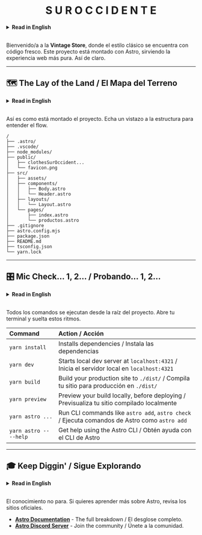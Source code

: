 <h1 align="center">S U R   O C C I D E N T E</h1>

<details>
<summary><strong>Read in English</strong></summary>

Welcome to the **Vintage Store**, where classic style meets fresh code. This project is built with Astro, servin' up the freshest web experience. Straight up.

</details>

<br>

Bienvenido/a a la **Vintage Store**, donde el estilo clásico se encuentra con código fresco. Este proyecto está montado con Astro, sirviendo la experiencia web más pura. Así de claro.

---

## 🗺️ The Lay of the Land / El Mapa del Terreno

<details>
<summary><strong>Read in English</strong></summary>

Here's how the project is laid out. Peep the structure to understand the flow.

</details>

<br>

Así es como está montado el proyecto. Echa un vistazo a la estructura para entender el flow.

```text
/
├── .astro/
├── .vscode/
├── node_modules/
├── public/
│   ├── clothesSurOccident...
│   └── favicon.png
├── src/
│   ├── assets/
│   ├── components/
│   │   ├── Body.astro
│   │   └── Header.astro
│   ├── layouts/
│   │   └── Layout.astro
│   └── pages/
│       ├── index.astro
│       └── productos.astro
├── .gitignore
├── astro.config.mjs
├── package.json
├── README.md
├── tsconfig.json
└── yarn.lock

```

---

## 🎛️ Mic Check... 1, 2... / Probando... 1, 2...

<details>
<summary><strong>Read in English</strong></summary>

All commands are run from the root of the project. Open your terminal and drop these beats.

</details>

<br>

Todos los comandos se ejecutan desde la raíz del proyecto. Abre tu terminal y suelta estos ritmos.

| Command | Action / Acción |
| :--- | :--- |
| `yarn install` | Installs dependencies / Instala las dependencias |
| `yarn dev` | Starts local dev server at `localhost:4321` / Inicia el servidor local en `localhost:4321` |
| `yarn build` | Build your production site to `./dist/` / Compila tu sitio para producción en `./dist/` |
| `yarn preview` | Preview your build locally, before deploying / Previsualiza tu sitio compilado localmente |
| `yarn astro ...` | Run CLI commands like `astro add`, `astro check` / Ejecuta comandos de Astro como `astro add` |
| `yarn astro -- --help` | Get help using the Astro CLI / Obtén ayuda con el CLI de Astro |

---

## 🎓 Keep Diggin' / Sigue Explorando

<details>
<summary><strong>Read in English</strong></summary>

The knowledge don't stop. If you wanna learn more about Astro, check the official spots.

</details>

<br>

El conocimiento no para. Si quieres aprender más sobre Astro, revisa los sitios oficiales.

- [**Astro Documentation**](https://docs.astro.build) - The full breakdown / El desglose completo.
- [**Astro Discord Server**](https://astro.build/chat) - Join the community / Únete a la comunidad.
